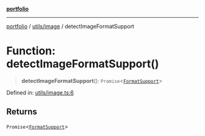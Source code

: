[**portfolio**](../../../README.md)

***

[portfolio](../../../modules.md) / [utils/image](../README.md) / detectImageFormatSupport

# Function: detectImageFormatSupport()

> **detectImageFormatSupport**(): `Promise`\<[`FormatSupport`](../interfaces/FormatSupport.md)\>

Defined in: [utils/image.ts:6](https://github.com/tnorlund/Portfolio/blob/3e3d945ebce6ae02901f9c85e671dcd6ab8483a1/portfolio/utils/image.ts#L6)

## Returns

`Promise`\<[`FormatSupport`](../interfaces/FormatSupport.md)\>

